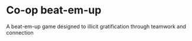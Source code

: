 # Co-op beat-em-up

A beat-em-up game designed to illicit gratification through teamwork and connection
